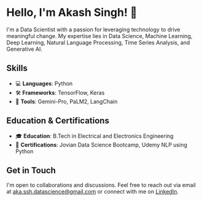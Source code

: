 # Hello, I'm Akash Singh! 👋

I'm a Data Scientist with a passion for leveraging technology to drive meaningful change. My expertise lies in Data Science, Machine Learning, Deep Learning, Natural Language Processing, 
 Time Series Analysis, and Generative AI.

## Skills

- 💻 **Languages**: Python
- 🛠️ **Frameworks**: TensorFlow, Keras
- 🧰 **Tools**: Gemini-Pro, PaLM2, LangChain

## Education & Certifications

- 🎓 **Education**: B.Tech in Electrical and Electronics Engineering
- 📜 **Certifications**: Jovian Data Science Bootcamp, Udemy NLP using Python 

## Get in Touch

I'm open to collaborations and discussions. Feel free to reach out via email at aka.ssh.datascience@gmail.com or connect with me on [LinkedIn](https://www.linkedin.com/in/aka-ssh/).
